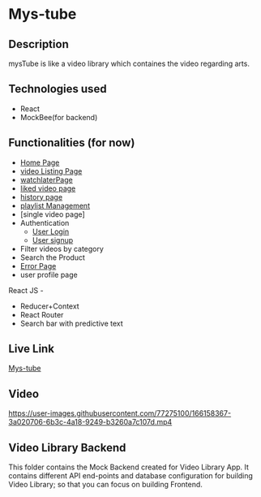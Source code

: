 # Mys-tube


 ## Description
 
 mysTube is like a video library which containes the video regarding arts.
 
 ## Technologies used

* React
* MockBee(for backend)

## Functionalities (for now)

* [Home Page](https://mys-tube.netlify.app/)
* [video Listing Page](https://mys-tube.netlify.app/videopage)     
* [watchlaterPage](https://mys-tube.netlify.app/watchlater) 
* [liked video page](https://mys-tube.netlify.app/likevideopage)
* [history page](https://mys-tube.netlify.app/history)
* [playlist Management](https://mys-tube.netlify.app/playlist)
* [single video page]
* Authentication
  * [User Login](https://mys-tube.netlify.app/loginpage)
  * [User signup](https://mys-tube.netlify.app/signup)  
* Filter videos by category
* Search the Product
* [Error Page](https://mys-tube.netlify.app/signu)
* user profile page

React JS -

- Reducer+Context
- React Router
- Search bar with predictive text

## Live Link
[Mys-tube](https://mys-tube.netlify.app/)

## Video

https://user-images.githubusercontent.com/77275100/166158367-3a020706-6b3c-4a18-9249-b3260a7c107d.mp4


## Video Library Backend

This folder contains the Mock Backend created for Video Library App. It contains different API end-points and database configuration for building Video Library; so that you can focus on building Frontend.
